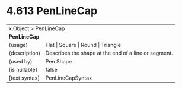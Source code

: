 <html dir="LTR" xmlns:mshelp="http://msdn.microsoft.com/mshelp" xmlns:ddue="http://ddue.schemas.microsoft.com/authoring/2003/5" xmlns:xlink="http://www.w3.org/1999/xlink" xmlns:tool="http://www.microsoft.com/tooltip">

<body>
 <input type="hidden" id="userDataCache" class="userDataStyle">
 <input type="hidden" id="hiddenScrollOffset">
 <img id="dropDownImage" style="display:none; height:0; width:0;" src="../local/drpdown.gif">
 <img id="dropDownHoverImage" style="display:none; height:0; width:0;" src="../local/drpdown_orange.gif">
 <img id="collapseImage" style="display:none; height:0; width:0;" src="../local/collapse.gif">
 <img id="expandImage" style="display:none; height:0; width:0;" src="../local/exp.gif">
 <img id="collapseAllImage" style="display:none; height:0; width:0;" src="../local/collall.gif">
 <img id="expandAllImage" style="display:none; height:0; width:0;" src="../local/expall.gif">
 <img id="copyImage" style="display:none; height:0; width:0;" src="../local/copycode.gif">
 <img id="copyHoverImage" style="display:none; height:0; width:0;" src="../local/copycodeHighlight.gif">
 <div id="header"><h1 class="heading">4.613 PenLineCap</h1></div>

 <div id="mainSection">
 <div id="mainBody">
 <div id="allHistory" class="saveHistory" onsave="saveAll()" onload="loadAll()"></div>
 <p xmlns:wsd="http://wsdev.schemas.microsoft.com/authoring/2008/2" xmlns:msxsl="urn:schemas-microsoft-com:xslt" xmlns:script="urn:script" xmlns:build="urn:build">
 </p>
 <div id="sectionSection0" class="section" name="collapseableSection">
 <content xmlns="http://ddue.schemas.microsoft.com/authoring/2003/5" xmlns:wsd="http://wsdev.schemas.microsoft.com/authoring/2008/2" xmlns:msxsl="urn:schemas-microsoft-com:xslt" xmlns:script="urn:script" xmlns:build="urn:build">
 </content>
 </div>
 <div id="sectionSection1" class="section" name="collapseableSection">
 <content xmlns="http://ddue.schemas.microsoft.com/authoring/2003/5" xmlns:wsd="http://wsdev.schemas.microsoft.com/authoring/2008/2" xmlns:msxsl="urn:schemas-microsoft-com:xslt" xmlns:script="urn:script" xmlns:build="urn:build">
 <table class="ProtocolAuthoredTable" xmlns="">
 <tr><td colspan="2">
<mshelp:link keywords="c0d383e4-fcdb-4546-a06b-81c262fe2a5e" tabindex="0">x:Object</mshelp:link> &gt; <mshelp:link keywords="4ec5c379-cfba-45c0-887f-edd4bd9edb45" tabindex="0">PenLineCap</mshelp:link> </td>
 </tr>
 <tr><td colspan="2">
 <b>PenLineCap</b> </td>
 </tr>
 <tr><td><div class="indent0">(usage)</div></td>
 <td><mshelp:link keywords="b429e7d4-c7f5-4b32-ab0d-51466e83dfc7" tabindex="0">Flat</mshelp:link> | <mshelp:link keywords="b429e7d4-c7f5-4b32-ab0d-51466e83dfc7" tabindex="0">Square</mshelp:link> | <mshelp:link keywords="b429e7d4-c7f5-4b32-ab0d-51466e83dfc7" tabindex="0">Round</mshelp:link> | <mshelp:link keywords="b429e7d4-c7f5-4b32-ab0d-51466e83dfc7" tabindex="0">Triangle</mshelp:link></td>
 </tr>
 <tr><td><div class="indent0">(description)</div></td>
 <td>Describes the shape at the end of a line or segment.</td>
 </tr>
 <tr><td><div class="indent0">(used by)</div></td>
 <td><mshelp:link keywords="55c8239d-207c-4813-97af-afcadf43cff6" tabindex="0">Pen</mshelp:link> <mshelp:link keywords="936d9774-d3c4-4a73-8547-61d248255640" tabindex="0">Shape</mshelp:link></td>
 </tr>
 <tr><td><div class="indent0">[is nullable]</div></td>
 <td>false</td>
 </tr>
 <tr><td><div class="indent0">[text syntax]</div></td>
 <td><mshelp:link keywords="b429e7d4-c7f5-4b32-ab0d-51466e83dfc7" tabindex="0">PenLineCapSyntax</mshelp:link></td>
 </tr>
</table>
 </content>
 </div>
 <!--[if gte IE 5]>
 <tool:tip element="languageFilterToolTip" avoidmouse="false"/>
 <![endif]-->
 </div>
 <a name="feedback"></a><span></span>
 </div>
</body></html>
